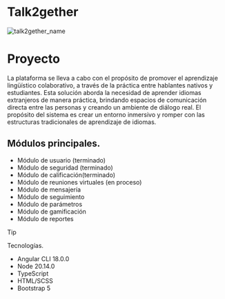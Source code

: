 # Talk2gether

![talk2gether_name](https://github.com/user-attachments/assets/a6917fba-92a9-48ff-886e-7dcb4f5736c9)

# Proyecto

La plataforma se lleva a cabo con el propósito de promover el aprendizaje lingüístico colaborativo, a través de la práctica entre hablantes nativos y estudiantes. Esta solución aborda la necesidad de aprender idiomas extranjeros de manera práctica, brindando espacios de comunicación directa entre las personas y creando un ambiente de diálogo real. El propósito del sistema es crear un entorno inmersivo y romper con las estructuras tradicionales de aprendizaje de idiomas.

## **Módulos principales.**

- Módulo de usuario (terminado)
- Módulo de seguridad (terminado)
- Módulo de calificación(terminado)
- Módulo de reuniones virtuales (en proceso)
- Módulo de mensajería
- Módulo de seguimiento
- Módulo de parámetros
- Módulo de gamificación
- Módulo de reportes

> [!TIP]
> Tecnologías.

- Angular CLI 18.0.0
- Node 20.14.0
- TypeScript
- HTML/SCSS
- Bootstrap 5
